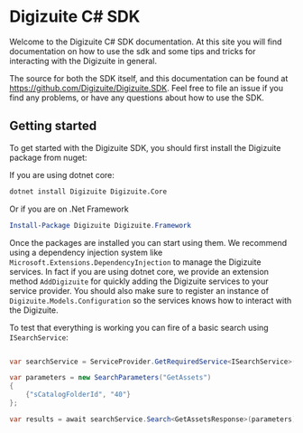 # Digizuite C# SDK
Welcome to the Digizuite C# SDK documentation. At this site you will find documentation on how to use
the sdk and some tips and tricks for interacting with the Digizuite in general. 

The source for both the SDK itself, and this documentation can be found at 
https://github.com/Digizuite/Digizuite.SDK. Feel free to file an issue if you find any problems, 
or have any questions about how to use the SDK. 

## Getting started
To get started with the Digizuite SDK, you should first install the Digizuite package from nuget:

If you are using dotnet core:
```bash
dotnet install Digizuite Digizuite.Core
```

Or if you are on .Net Framework
```powershell
Install-Package Digizuite Digizuite.Framework
```


Once the packages are installed you can start using them. We recommend using a dependency injection
system like `Microsoft.Extensions.DependencyInjection` to manage the Digizuite services. In fact
if you are using dotnet core, we provide an extension method `AddDigizuite` for quickly adding 
the Digizuite services to your service provider. You should also make sure to register an instance
of `Digizuite.Models.Configuration` so the services knows how to interact with the Digizuite. 

To test that everything is working you can fire of a basic search using `ISearchService`:
```c#

var searchService = ServiceProvider.GetRequiredService<ISearchService>();

var parameters = new SearchParameters("GetAssets")
{
    {"sCatalogFolderId", "40"}
};

var results = await searchService.Search<GetAssetsResponse>(parameters);
```

